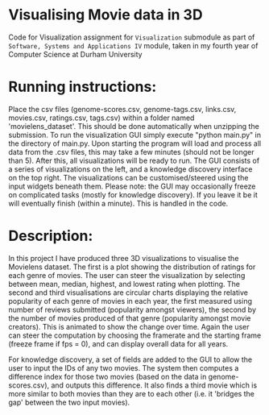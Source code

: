 # Visualising Movie data in 3D
Code for Visualization assignment for `Visualization` submodule as part of `Software, Systems and Applications IV` module, taken in my fourth year of Computer Science at Durham University

# Running instructions:
Place the csv files (genome-scores.csv, genome-tags.csv, links.csv, movies.csv, ratings.csv, tags.csv) within a folder named 'movielens_dataset'. This should be done automatically when unzipping the submission.
To run the visualization GUI simply execute "python main.py" in the directory of main.py. Upon starting the program will load and process all data from the .csv files, this may take a few minutes (should not be longer than 5).
After this, all visualizations will be ready to run. The GUI consists of a series of visualizations on the left, and a knowledge discovery interface on the top right. The visualizations can be customised/steered using the input widgets beneath them.
Please note: the GUI may occasionally freeze on complicated tasks (mostly for knowledge discovery). If you leave it be it will eventually finish (within a minute). This is handled in the code.

# Description:
In this project I have produced three 3D visualizations to visualise the Movielens dataset. The first is a plot showing the distribution of ratings for each genre of movies. The user can steer the visualization by selecting between mean, median, highest, and lowest rating when plotting.
The second and third visualisations are circular charts displaying the relative popularity of each genre of movies in each year, the first measured using number of reviews submitted (popularity amongst viewers), the second by the number of movies produced of that genre (popularity amongst movie creators). This is animated to show the change over time. Again the user can steer the computation by choosing the framerate and the starting frame (freeze frame if fps = 0), and can display overall data for all years.

For knowledge discovery, a set of fields are added to the GUI to allow the user to input the IDs of any two movies. The system then computes a difference index for those two movies (based on the data in genome-scores.csv), and outputs this difference. It also finds a third movie which is more similar to both movies than they are to each other (i.e. it 'bridges the gap' between the two input movies).

